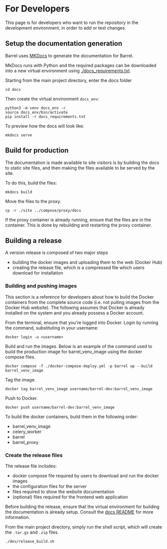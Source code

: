 # For Developers

This page is for developers who want to run the repository in the development environment, in order to add or test changes.

## Setup the documentation generation

Barrel uses [MKDocs](https://www.mkdocs.org/) to generate the documentation for Barrel.

MkDocs runs with Python and the required packages can be downloaded into a new virtual environment using [./docs_requirements.txt](./docs_requirements.txt).

Starting from the main project directory, enter the docs folder
```
cd docs
```

Then create the virtual environment `docs_env`:
```
python3 -m venv docs_env -r 
source docs_env/bin/activate
pip install -r docs_requirements.txt
```

To preview how the docs will look like:
```
mkdocs serve
```

## Build for production

The documentation is made available to site visitors is by building the docs to static site files, and then making the files available to be served by the site.

To do this, build the files:
```
mkdocs build
```

Move the files to the proxy.
```
cp -r ./site ../compose/proxy/docs
```

If the proxy container is already running, ensure that the files are in the container. This is done by rebuilding and restarting the proxy container.

## Building a release

A version release is composed of two major steps
- building the docker images and uploading them to the web (Docker Hub)
- creating the release file, which is a compressed file which users download for installation

### Building and pushing images

This section is a reference for developers about how to build the Docker containers from the complete source code (i.e. not pulling images from the Docker Hub website). The following assumes that Docker is already installed on the system and you already possess a Docker account.

From the terminal, ensure that you're logged into Docker. Login by running the command, substituting in your username:
```
docker login -u <username>
```

Build and run the images. Below is an example of the command used to build the production image for barrel_venv_image using the docker compose files.
```
docker compose -f ./docker-compose-deploy.yml -p barrel up --build barrel_venv_image
```

Tag the image.
```
docker tag barrel_venv_image username/barrel-dev:barrel_venv_image
```

Push to Docker.
```
docker push username/barrel-dev:barrel_venv_image
``` 

To build the docker containers, build them in the following order:
- barrel_venv_image
- celery_worker
- barrel
- barrel_proxy

### Create the release files
The release file includes:
- docker compose file required by users to download and run the docker images
- the configuration files for the server
- files required to show the website documentation
- (optional) files required for the frontend web application

Before building the release, ensure that the virtual environment for building the documentation is already setup. Consult the [docs README](../README.md) for more information.

From the main project directory, simply run the shell script, which will create the `.tar.gz` and `.zip` files.
```
./dev/release_build.sh
```